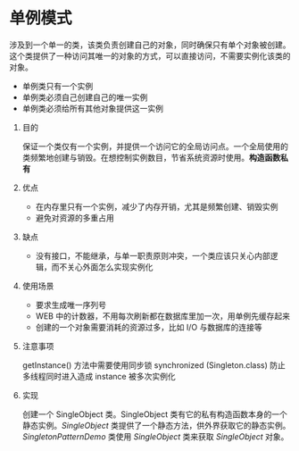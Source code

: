 # 单例模式

涉及到一个单一的类，该类负责创建自己的对象，同时确保只有单个对象被创建。这个类提供了一种访问其唯一的对象的方式，可以直接访问，不需要实例化该类的对象。

- 单例类只有一个实例
- 单例类必须自己创建自己的唯一实例
- 单例类必须给所有其他对象提供这一实例

1. 目的

   保证一个类仅有一个实例，并提供一个访问它的全局访问点。一个全局使用的类频繁地创建与销毁。在想控制实例数目，节省系统资源时使用。**构造函数私有**

2. 优点

   - 在内存里只有一个实例，减少了内存开销，尤其是频繁创建、销毁实例
   - 避免对资源的多重占用

3. 缺点

   - 没有接口，不能继承，与单一职责原则冲突，一个类应该只关心内部逻辑，而不关心外面怎么实现实例化

4. 使用场景

   - 要求生成唯一序列号
   - WEB 中的计数器，不用每次刷新都在数据库里加一次，用单例先缓存起来
   - 创建的一个对象需要消耗的资源过多，比如 I/O 与数据库的连接等

5. 注意事项

   getInstance() 方法中需要使用同步锁 synchronized (Singleton.class) 防止多线程同时进入造成 instance 被多次实例化

6. 实现

   创建一个 SingleObject 类。SingleObject 类有它的私有构造函数本身的一个静态实例。*SingleObject* 类提供了一个静态方法，供外界获取它的静态实例。*SingletonPatternDemo* 类使用 *SingleObject* 类来获取 *SingleObject* 对象。

   